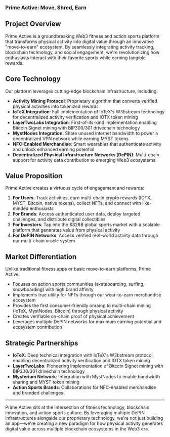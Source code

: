 ### Prime Active: Move, Shred, Earn

## Project Overview

Prime Active is a groundbreaking Web3 fitness and action sports platform that transforms physical activity into digital value through an innovative "move-to-earn" ecosystem. By seamlessly integrating activity tracking, blockchain technology, and social engagement, we're revolutionizing how enthusiasts interact with their favorite sports while earning tangible rewards.

## Core Technology

Our platform leverages cutting-edge blockchain infrastructure, including:

- **Activity Mining Protocol**: Proprietary algorithm that converts verified physical activities into tokenized rewards
- **IoTeX Integration**: Full implementation of IoTeX's W3bstream technology for decentralized activity verification and IOTX token mining
- **LayerTwoLabs Integration**: First-of-its-kind implementation enabling Bitcoin Signet mining with BIP300/301 drivechain technology
- **MystNodes Integration**: Share unused internet bandwidth to power a decentralized VPN network while earning MYST tokens
- **NFC-Enabled Merchandise**: Smart wearables that authenticate activity and unlock enhanced earning potential
- **Decentralized Physical Infrastructure Networks (DePIN)**: Multi-chain support for activity data contribution to emerging Web3 ecosystems

## Value Proposition

Prime Active creates a virtuous cycle of engagement and rewards:

1. **For Users**: Track activities, earn multi-chain crypto rewards (IOTX, MYST, Bitcoin, native tokens), collect NFTs, and connect with like-minded enthusiasts
2. **For Brands**: Access authenticated user data, deploy targeted challenges, and distribute digital collectibles
3. **For Investors**: Tap into the $828B global sports market with a scalable platform that generates value from physical activity
4. **For DePIN Networks**: Access verified real-world activity data through our multi-chain oracle system

## Market Differentiation

Unlike traditional fitness apps or basic move-to-earn platforms, Prime Active:

- Focuses on action sports communities (skateboarding, surfing, snowboarding) with high brand affinity
- Implements true utility for NFTs through our wear-to-earn merchandise ecosystem
- Provides the first consumer-friendly onramp to multi-chain mining (IoTeX, MystNodes, Bitcoin) through physical activity
- Creates verifiable on-chain proof of physical achievement
- Leverages multiple DePIN networks for maximum earning potential and ecosystem contribution

## Strategic Partnerships

- **IoTeX**: Deep technical integration with IoTeX's W3bstream protocol, enabling decentralized activity verification and IOTX token mining
- **LayerTwoLabs**: Pioneering implementation of Bitcoin Signet mining with BIP300/301 drivechain technology
- **Mysterium Network**: Integration with MystNodes to enable bandwidth sharing and MYST token mining
- **Action Sports Brands**: Collaborations for NFC-enabled merchandise and branded challenges

---

Prime Active sits at the intersection of fitness technology, blockchain innovation, and action sports culture. By leveraging multiple DePIN infrastructures alongside our proprietary technology, we're not just building an app—we're creating a new paradigm for how physical activity generates digital value across multiple blockchain ecosystems in the Web3 era.
